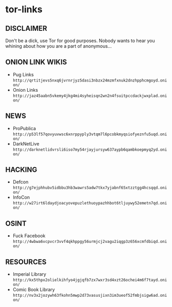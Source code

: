 # tor-links
## DISCLAIMER
Don't be a dick, use Tor for good purposes. Nobody wants to hear you whining about how you are a part of anonymous...

## ONION LINK WIKIS
- Pug Links `http://qrtitjevs5nxq6jvrnrjyz5dasi3nbzx24mzmfxnuk2dnzhpphcmgoyd.onion/`
- Onion Links `http://jaz45aabn5vkemy4jkg4mi4syheisqn2wn2n4fsuitpccdackjwxplad.onion/`

## NEWS
- ProPublica `http://p53lf57qovyuvwsc6xnrppyply3vtqm7l6pcobkmyqsiofyeznfu5uqd.onion/`
- DarkNetLive `http://darknetlidvrsli6iso7my54rjayjursyw637aypb6qambkoepmyq2yd.onion/`


## HACKING
- Defcon `http://g7ejphhubv5idbbu3hb3wawrs5adw7tkx7yjabnf65xtzztgg4hcsqqd.onion/`
- InfoCon `http://w27irt6ldaydjoacyovepuzlethuoypazhhbot6tljuywy52emetn7qd.onion/`


## OSINT
- Fuck Facebook `http://4wbwa6vcpvcr3vvf4qkhppgy56urmjcj2vagu2iqgp3z656xcmfdbiqd.onion/`

## RESOURCES
- Imperial Library `http://kx5thpx2olielkihfyo4jgjqfb7zx7wxr3sd4xzt26ochei4m6f7tayd.onion/`
- Comic Book Library `http://nv3x2jozywh63fkohn5mwp2d73vasusjixn3im3ueof52fmbjsigw6ad.onion/`
